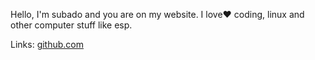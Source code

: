 Hello, I'm subado and you are on my website.
I love❤️ coding, linux and other computer stuff like esp.

Links:
[github.com](https://github.com/subado)

